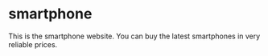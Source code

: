 # smartphone
This is the smartphone website. You can buy the latest smartphones in very reliable prices.
